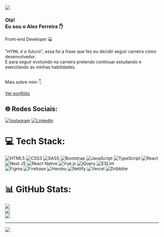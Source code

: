 <img src="https://user-images.githubusercontent.com/94051879/194399251-72469c60-61c4-4db6-bcff-7a01f1041428.gif" />

<h3>Olá!<br/> Eu sou o Alex Ferreira ✋</h3>

Front-end Developer 💻<br><br>"𝘏𝘛𝘔𝘓 𝘦́ 𝘰 𝘧𝘶𝘵𝘶𝘳𝘰", essa foi a frase que fez eu decidir seguir carreira como desenvolvedor.<br>E para seguir evoluindo na carreira pretendo continuar estudando e exercitando as minhas habilidades.<br /><br />

Mais sobre mim 👇<br />

<a href="https://bit.ly/MyProjectsDev" target="_blank">Ver portfólio</a>

## 🌐 Redes Sociais:
[![Instagram](https://img.shields.io/badge/Instagram-%23E4405F.svg?logo=Instagram&logoColor=white)](https://instagram.com/alexferreiranw) [![LinkedIn](https://img.shields.io/badge/LinkedIn-%230077B5.svg?logo=linkedin&logoColor=white)](https://linkedin.com/in/dev-alex-ferreira) 

# 💻 Tech Stack:

![HTML5](https://img.shields.io/badge/html5-%23E34F26.svg?style=for-the-badge&logo=html5&logoColor=white)
![CSS3](https://img.shields.io/badge/css3-%231572B6.svg?style=for-the-badge&logo=css3&logoColor=white) 
![SASS](https://img.shields.io/badge/SASS-hotpink.svg?style=for-the-badge&logo=SASS&logoColor=white)
![Bootstrap](https://img.shields.io/badge/bootstrap-%23563D7C.svg?style=for-the-badge&logo=bootstrap&logoColor=white) 
![JavaScript](https://img.shields.io/badge/javascript-%23323330.svg?style=for-the-badge&logo=javascript&logoColor=%23F7DF1E) 
![TypeScript](https://img.shields.io/badge/typescript-%23007ACC.svg?style=for-the-badge&logo=typescript&logoColor=white) 
![React](https://img.shields.io/badge/react-%2320232a.svg?style=for-the-badge&logo=react&logoColor=%2361DAFB) 
![Next JS](https://img.shields.io/badge/Next-black?style=for-the-badge&logo=next.js&logoColor=white) 
![React Native](https://img.shields.io/badge/react_native-%2320232a.svg?style=for-the-badge&logo=react&logoColor=%2361DAFB)
![Vue.js](https://img.shields.io/badge/vuejs-%2335495e.svg?style=for-the-badge&logo=vuedotjs&logoColor=%234FC08D)
![jQuery](https://img.shields.io/badge/jquery-%230769AD.svg?style=for-the-badge&logo=jquery&logoColor=white) 
![ESLint](https://img.shields.io/badge/ESLint-4B3263?style=for-the-badge&logo=eslint&logoColor=white)	
![Figma](https://img.shields.io/badge/figma-%23F24E1E.svg?style=for-the-badge&logo=figma&logoColor=white) 
![Firebase](https://img.shields.io/badge/firebase-%23039BE5.svg?style=for-the-badge&logo=firebase) 
![Heroku](https://img.shields.io/badge/heroku-%23430098.svg?style=for-the-badge&logo=heroku&logoColor=white) 
![Netlify](https://img.shields.io/badge/netlify-%23000000.svg?style=for-the-badge&logo=netlify&logoColor=#00C7B7) 
![Vercel](https://img.shields.io/badge/vercel-%23000000.svg?style=for-the-badge&logo=vercel&logoColor=white) 
![Dribbble](https://img.shields.io/badge/Dribbble-EA4C89?style=for-the-badge&logo=dribbble&logoColor=white)
# 📊 GitHub Stats:
![](https://github-readme-stats.vercel.app/api?username=alexferreira1796&theme=gotham&hide_border=false&include_all_commits=true&count_private=false)<br/>
![](https://github-readme-streak-stats.herokuapp.com/?user=alexferreira1796&theme=gotham&hide_border=false)<br/>
![](https://github-readme-stats.vercel.app/api/top-langs/?username=alexferreira1796&theme=gotham&hide_border=false&include_all_commits=true&count_private=false&layout=compact)

---
[![](https://visitcount.itsvg.in/api?id=alexferreira1796&icon=2&color=1)](https://visitcount.itsvg.in)

